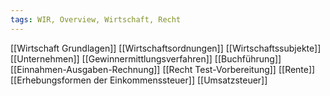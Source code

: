 ```yaml
---
tags: WIR, Overview, Wirtschaft, Recht
---
```

[[Wirtschaft Grundlagen]]
[[Wirtschaftsordnungen]]
[[Wirtschaftssubjekte]]
[[Unternehmen]]
[[Gewinnermittlungsverfahren]]
[[Buchführung]]
[[Einnahmen-Ausgaben-Rechnung]]
[[Recht Test-Vorbereitung]]
[[Rente]]
[[Erhebungsformen der Einkommenssteuer]]
[[Umsatzsteuer]]



